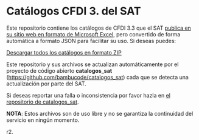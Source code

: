 # Catálogos CFDI 3. del SAT

Este repositorio contiene los catálogos de CFDI 3.3 que el SAT [publica en su
sitio web en formato de Microsoft Excel](http://omawww.sat.gob.mx/tramitesyservicios/Paginas/anexo_20_version3-3.htm), pero convertido de forma automática a formato JSON para facilitar su uso. Si deseas puedes:

[Descargar todos los catálogos en formato ZIP](https://github.com/bambucode/catalogos_sat_JSON/archive/refs/heads/cfdi-3.3.zip)

Este repositorio y sus archivos se actualizan automáticamente por el proyecto
de código abierto **catalogos_sat** (https://github.com/bambucode/catalogos_sat) 
cada que se detecta una actualización por parte del SAT.

Si deseas reportar una falla o inconsistencia por favor hazla en [el repositorio de catalogos_sat](https://github.com/bambucode/catalogos_sat/issues).

**NOTA**: Estos archivos son de uso libre y no se garantiza la continuidad del servicio
en ningún momento.

r2.
